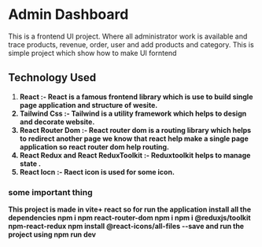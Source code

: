 # Admin Dashboard
This is a frontend UI project. Where all administrator work is available and trace products, revenue, order, user and add products and category.
This is simple project which show how to make UI forntend
## Technology Used
1. <b>React<b/> :- React is a famous frontend library which is use to build single page application and structure of wesite. <br/>
2.  <b>Tailwind Css<b/> :- Tailwind is a utility framework which helps to design and decorate website.<br/>
3. <b>React Router Dom<b/> :- React router dom is a routing library which helps to redirect another page we know that react help make a single page application so react router dom help routing.<br/>
4. <b>React Redux and React ReduxToolkit<b/> :- Reduxtoolkit helps to manage state   .<br/>
5. <b>React Iocn<b/> :- Raect icon is used for some icon.<br/>
### some important thing
This project is made in vite+ react so for run the application install all the dependencies <b>npm i npm react-router-dom npm i npm i @reduxjs/toolkit npm-react-redux npm install @react-icons/all-files --save <b> 
and run the project using <b>npm run dev</b>
